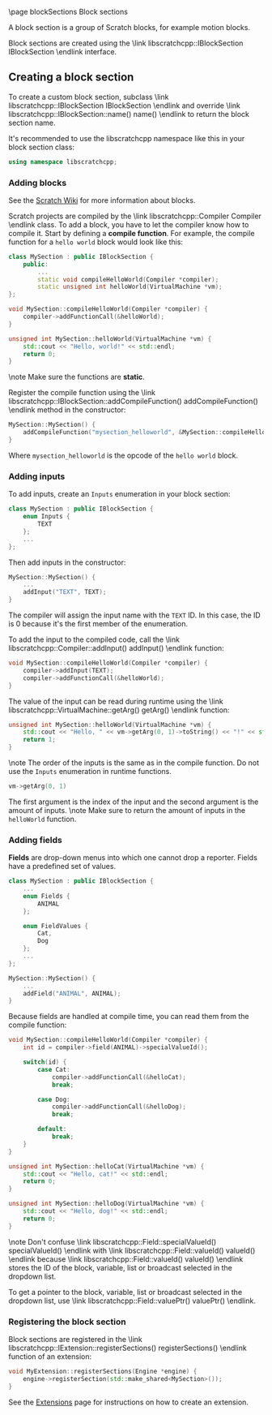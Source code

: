 \page blockSections Block sections

A block section is a group of Scratch blocks, for example motion blocks.

Block sections are created using the \link libscratchcpp::IBlockSection IBlockSection \endlink interface.

## Creating a block section
To create a custom block section, subclass \link libscratchcpp::IBlockSection IBlockSection \endlink and override
\link libscratchcpp::IBlockSection::name() name() \endlink to return the block section name.

It's recommended to use the libscratchcpp namespace like this in your block section class:
```cpp
using namespace libscratchcpp;
```

### Adding blocks
See the [Scratch Wiki](https://en.scratch-wiki.info/wiki/Scratch_File_Format#Blocks) for more information about blocks.

Scratch projects are compiled by the \link libscratchcpp::Compiler Compiler \endlink class.
To add a block, you have to let the compiler know how to compile it.
Start by defining a **compile function**.
For example, the compile function for a `hello world` block would look like this:
```cpp
class MySection : public IBlockSection {
    public:
        ...
        static void compileHelloWorld(Compiler *compiler);
        static unsigned int helloWorld(VirtualMachine *vm);
};

void MySection::compileHelloWorld(Compiler *compiler) {
    compiler->addFunctionCall(&helloWorld);
}

unsigned int MySection::helloWorld(VirtualMachine *vm) {
    std::cout << "Hello, world!" << std::endl;
    return 0;
}
```
\note Make sure the functions are **static**.

Register the compile function using the \link libscratchcpp::IBlockSection::addCompileFunction() addCompileFunction() \endlink method in the constructor:
```cpp
MySection::MySection() {
    addCompileFunction("mysection_helloworld", &MySection::compileHelloWorld);
}
```
Where `mysection_helloworld` is the opcode of the `hello world` block.

### Adding inputs
To add inputs, create an `Inputs` enumeration in your block section:
```hpp
class MySection : public IBlockSection {
    enum Inputs {
        TEXT
    };
    ...
};
```
Then add inputs in the constructor:
```cpp
MySection::MySection() {
    ...
    addInput("TEXT", TEXT);
}
```
The compiler will assign the input name with the `TEXT` ID. In this case, the ID is 0 because it's the first member of the enumeration.

To add the input to the compiled code, call the \link libscratchcpp::Compiler::addInput() addInput() \endlink function:
```cpp
void MySection::compileHelloWorld(Compiler *compiler) {
    compiler->addInput(TEXT);
    compiler->addFunctionCall(&helloWorld);
}
```

The value of the input can be read during runtime using the \link libscratchcpp::VirtualMachine::getArg() getArg() \endlink function:
```cpp
unsigned int MySection::helloWorld(VirtualMachine *vm) {
    std::cout << "Hello, " << vm->getArg(0, 1)->toString() << "!" << std::endl;
    return 1;
}
```
\note The order of the inputs is the same as in the compile function. Do not use the `Inputs` enumeration in runtime functions.

```cpp
vm->getArg(0, 1)
```
The first argument is the index of the input and the second argument is the amount of inputs.
\note Make sure to return the amount of inputs in the `helloWorld` function.

### Adding fields
**Fields** are drop-down menus into which one cannot drop a reporter.
Fields have a predefined set of values.
```cpp
class MySection : public IBlockSection {
    ...
    enum Fields {
        ANIMAL
    };

    enum FieldValues {
        Cat,
        Dog
    };
    ...
};

MySection::MySection() {
    ...
    addField("ANIMAL", ANIMAL);
}
```

Because fields are handled at compile time, you can read them from the compile function:
```cpp
void MySection::compileHelloWorld(Compiler *compiler) {
    int id = compiler->field(ANIMAL)->specialValueId();

    switch(id) {
        case Cat:
            compiler->addFunctionCall(&helloCat);
            break;

        case Dog:
            compiler->addFunctionCall(&helloDog);
            break;

        default:
            break;
    }
}

unsigned int MySection::helloCat(VirtualMachine *vm) {
    std::cout << "Hello, cat!" << std::endl;
    return 0;
}

unsigned int MySection::helloDog(VirtualMachine *vm) {
    std::cout << "Hello, dog!" << std::endl;
    return 0;
}
```
\note Don't confuse \link libscratchcpp::Field::specialValueId() specialValueId() \endlink with \link libscratchcpp::Field::valueId() valueId() \endlink
because \link libscratchcpp::Field::valueId() valueId() \endlink stores the ID of the block, variable, list or broadcast selected in the dropdown list.

To get a pointer to the block, variable, list or broadcast selected in the dropdown list, use \link libscratchcpp::Field::valuePtr() valuePtr() \endlink.

### Registering the block section
Block sections are registered in the \link libscratchcpp::IExtension::registerSections() registerSections() \endlink
function of an extension:

```cpp
void MyExtension::registerSections(Engine *engine) {
    engine->registerSection(std::make_shared<MySection>());
}
```
See the [Extensions](extensions.html) page for instructions on how to create an extension.
